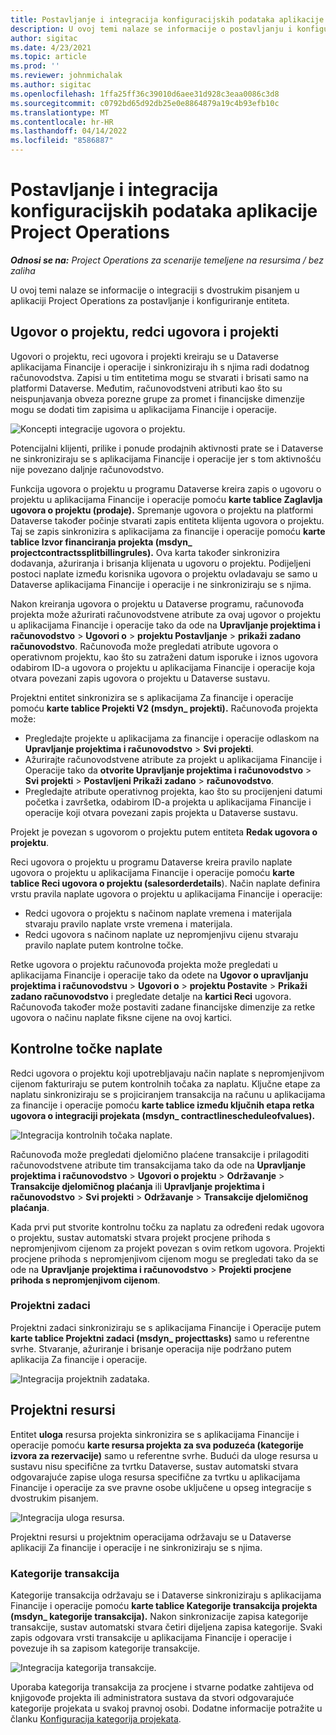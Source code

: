 ```yaml
---
title: Postavljanje i integracija konfiguracijskih podataka aplikacije Project Operations
description: U ovoj temi nalaze se informacije o postavljanju i konfiguraciji karata s dvostrukim pisanjem u aplikaciji Project Operations.
author: sigitac
ms.date: 4/23/2021
ms.topic: article
ms.prod: ''
ms.reviewer: johnmichalak
ms.author: sigitac
ms.openlocfilehash: 1ffa25ff36c39010d6aee31d928c3eaa0086c3d8
ms.sourcegitcommit: c0792bd65d92db25e0e8864879a19c4b93efb10c
ms.translationtype: MT
ms.contentlocale: hr-HR
ms.lasthandoff: 04/14/2022
ms.locfileid: "8586887"
---
```

# <a name="project-operations-setup-and-configuration-data-integration"></a>Postavljanje i integracija konfiguracijskih podataka aplikacije Project Operations

_**Odnosi se na:** Project Operations za scenarije temeljene na resursima / bez zaliha_

U ovoj temi nalaze se informacije o integraciji s dvostrukim pisanjem u aplikaciji Project Operations za postavljanje i konfiguriranje entiteta.

## <a name="project-contracts-contract-lines-and-projects"></a>Ugovor o projektu, redci ugovora i projekti

Ugovori o projektu, reci ugovora i projekti kreiraju se u Dataverse aplikacijama Financije i operacije i sinkroniziraju ih s njima radi dodatnog računovodstva. Zapisi u tim entitetima mogu se stvarati i brisati samo na platformi Dataverse. Međutim, računovodstveni atributi kao što su neispunjavanja obveza porezne grupe za promet i financijske dimenzije mogu se dodati tim zapisima u aplikacijama Financije i operacije.

  ![Koncepti integracije ugovora o projektu.](./media/1ProjectContract.jpg)

Potencijalni klijenti, prilike i ponude prodajnih aktivnosti prate se i Dataverse ne sinkroniziraju se s aplikacijama Financije i operacije jer s tom aktivnošću nije povezano daljnje računovodstvo.

Funkcija ugovora o projektu u programu Dataverse kreira zapis o ugovoru o projektu u aplikacijama Financije i operacije pomoću **karte tablice Zaglavlja ugovora o projektu (prodaje).** Spremanje ugovora o projektu na platformi Dataverse također počinje stvarati zapis entiteta klijenta ugovora o projektu. Taj se zapis sinkronizira s aplikacijama za financije i operacije pomoću **karte tablice Izvor financiranja projekta (msdyn\_ projectcontractssplitbillingrules).** Ova karta također sinkronizira dodavanja, ažuriranja i brisanja klijenata u ugovoru o projektu. Podijeljeni postoci naplate između korisnika ugovora o projektu ovladavaju se samo u Dataverse aplikacijama Financije i operacije i ne sinkroniziraju se s njima.

Nakon kreiranja ugovora o projektu u Dataverse programu, računovođa projekta može ažurirati računovodstvene atribute za ovaj ugovor o projektu u aplikacijama Financije i operacije tako da ode na **Upravljanje projektima i računovodstvo** > **Ugovori o** > **projektu Postavljanje** > **prikaži zadano računovodstvo**. Računovođa može pregledati atribute ugovora o operativnom projektu, kao što su zatraženi datum isporuke i iznos ugovora odabirom ID-a ugovora o projektu u aplikacijama Financije i operacije koja otvara povezani zapis ugovora o projektu u Dataverse sustavu.

Projektni entitet sinkronizira se s aplikacijama Za financije i operacije pomoću **karte tablice Projekti V2 (msdyn\_ projekti).** Računovođa projekta može:

  - Pregledajte projekte u aplikacijama za financije i operacije odlaskom na **Upravljanje projektima i računovodstvo** > **Svi projekti**. 
  - Ažurirajte računovodstvene atribute za projekt u aplikacijama Financije i Operacije tako da **otvorite Upravljanje projektima i računovodstvo** > **Svi projekti** > **Postavljeni Prikaži zadano** > **računovodstvo**.  
  - Pregledajte atribute operativnog projekta, kao što su procijenjeni datumi početka i završetka, odabirom ID-a projekta u aplikacijama Financije i operacije koji otvara povezani zapis projekta u Dataverse sustavu.

Projekt je povezan s ugovorom o projektu putem entiteta **Redak ugovora o projektu**.

Reci ugovora o projektu u programu Dataverse kreira pravilo naplate ugovora o projektu u aplikacijama Financije i operacije pomoću **karte tablice Reci ugovora o projektu (salesorderdetails**). Način naplate definira vrstu pravila naplate ugovora o projektu u aplikacijama Financije i operacije:

  - Redci ugovora o projektu s načinom naplate vremena i materijala stvaraju pravilo naplate vrste vremena i materijala.
  - Redci ugovora s načinom naplate uz nepromjenjivu cijenu stvaraju pravilo naplate putem kontrolne točke.

Retke ugovora o projektu računovođa projekta može pregledati u aplikacijama Financije i operacije tako da odete na **Ugovor o upravljanju projektima i računovodstvu** > **Ugovori o** > **projektu Postavite** > **Prikaži zadano računovodstvo** i pregledate detalje na **kartici Reci** ugovora. Računovođa također može postaviti zadane financijske dimenzije za retke ugovora o načinu naplate fiksne cijene na ovoj kartici.

## <a name="billing-milestones"></a>Kontrolne točke naplate

Redci ugovora o projektu koji upotrebljavaju način naplate s nepromjenjivom cijenom fakturiraju se putem kontrolnih točaka za naplatu. Ključne etape za naplatu sinkroniziraju se s projiciranjem transakcija na računu u aplikacijama za financije i operacije pomoću **karte tablice između ključnih etapa retka ugovora o integraciji projekata (msdyn\_ contractlinescheduleofvalues).**

  ![Integracija kontrolnih točaka naplate.](./media/2Milestones.jpg)

Računovođa može pregledati djelomično plaćene transakcije i prilagoditi računovodstvene atribute tim transakcijama tako da ode na **Upravljanje projektima i računovodstvo** > **Ugovori o projektu** > **Održavanje** > **Transakcije djelomičnog plaćanja** ili **Upravljanje projektima i računovodstvo** > **Svi projekti** > **Održavanje** > **Transakcije djelomičnog plaćanja**.

Kada prvi put stvorite kontrolnu točku za naplatu za određeni redak ugovora o projektu, sustav automatski stvara projekt procjene prihoda s nepromjenjivom cijenom za projekt povezan s ovim retkom ugovora. Projekti procjene prihoda s nepromjenjivom cijenom mogu se pregledati tako da se ode na **Upravljanje projektima i računovodstvo** > **Projekti procjene prihoda s nepromjenjivom cijenom**.

### <a name="project-tasks"></a>Projektni zadaci

Projektni zadaci sinkroniziraju se s aplikacijama Financije i Operacije putem **karte tablice Projektni zadaci (msdyn\_ projecttasks)** samo u referentne svrhe. Stvaranje, ažuriranje i brisanje operacija nije podržano putem aplikacija Za financije i operacije.

  ![Integracija projektnih zadataka.](./media/3Tasks.jpg)

## <a name="project-resources"></a>Projektni resursi

Entitet **uloga** resursa projekta sinkronizira se s aplikacijama Financije i operacije pomoću **karte resursa projekta za sva poduzeća (kategorije izvora za rezervacije)** samo u referentne svrhe. Budući da uloge resursa u sustavu nisu specifične za tvrtku Dataverse, sustav automatski stvara odgovarajuće zapise uloga resursa specifične za tvrtku u aplikacijama Financije i operacije za sve pravne osobe uključene u opseg integracije s dvostrukim pisanjem.

![Integracija uloga resursa.](./media/5Resources.jpg)

Projektni resursi u projektnim operacijama održavaju se u Dataverse aplikaciji Za financije i operacije i ne sinkroniziraju se s njima.

### <a name="transaction-categories"></a>Kategorije transakcija

Kategorije transakcija održavaju se i Dataverse sinkroniziraju s aplikacijama Financije i operacije pomoću **karte tablice Kategorije transakcija projekta (msdyn\_ kategorije transakcija).** Nakon sinkronizacije zapisa kategorije transakcije, sustav automatski stvara četiri dijeljena zapisa kategorije. Svaki zapis odgovara vrsti transakcije u aplikacijama Financije i operacije i povezuje ih sa zapisom kategorije transakcije.

![Integracija kategorija transakcije.](./media/4TransactionCategories.jpg)

Uporaba kategorija transakcija za procjene i stvarne podatke zahtijeva od knjigovođe projekta ili administratora sustava da stvori odgovarajuće kategorije projekata u svakoj pravnoj osobi. Dodatne informacije potražite u članku [Konfiguracija kategorija projekata](../project-accounting/configure-project-categories.md).

